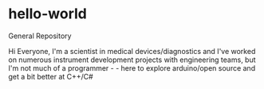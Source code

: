# hello-world
General Repository

Hi Everyone,
I'm a scientist in medical devices/diagnostics and I've worked on numerous instrument development projects with engineering teams, but I'm not much of a programmer - - here to explore arduino/open source and get a bit better at C++/C#

